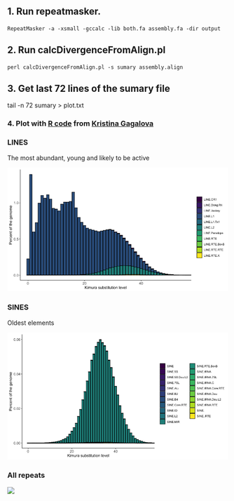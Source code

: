 ## 1. Run repeatmasker.

```
RepeatMasker -a -xsmall -gccalc -lib both.fa assembly.fa -dir output
```

## 2. Run calcDivergenceFromAlign.pl

```
perl calcDivergenceFromAlign.pl -s sumary assembly.align
```

## 3. Get last 72 lines of the sumary file

tail -n 72 sumary > plot.txt

### 4. Plot with [R code](/repeats/plot_kimura.R) from [Kristina Gagalova](https://github.com/KristinaGagalova) 


### LINES

The most abundant, young and likely to be active

![](/repeats/mChoDid1-LINEs.png)


### SINES

Oldest elements

![](/repeats/sines.png)

### All repeats

![](/repeats/all_repeats.pdg) 
